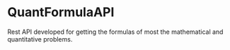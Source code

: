 # QuantFormulaAPI
Rest API developed for getting the formulas of most the mathematical and quantitative problems. 
